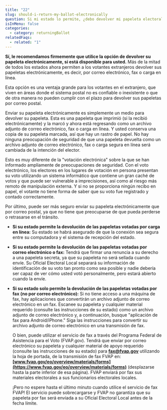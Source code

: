 ```yaml
---
title: "22"
slug: should-i-return-my-ballot-electronically
question: Si mi estado lo permite, ¿debo devolver mi papeleta electoral electrónicamente?
isInMenu: false
categories:
  - category: returningBallot
relatedFaqs:
  - related: "1"
---
```

**Sí, le recomendamos firmemente que utilice la opción de devolver su papeleta electrónicamente, si está disponible para usted.** Más de la mitad de todos los estados ahora permiten a los votantes extranjeros devolver sus papeletas electrónicamente, es decir, por correo electrónico, fax o carga en línea.

Esta opción es una ventaja grande para los votantes en el extranjero, que viven en áreas donde el sistema postal no es confiable o inexistente o que de otra manera no pueden cumplir con el plazo para devolver sus papeletas por correo postal.

Enviar su papeleta electrónicamente es simplemente un medio para devolver su papeleta. Esta es una papeleta que imprimió (si la recibió electrónicamente) y la marcó y ahora está regresando como un archivo adjunto de correo electrónico, fax o carga en línea. Y usted conserva una copia de su papeleta marcada, así que hay un rastro de papel. No hay ninguna preocupación de seguridad de que una papeleta devuelta como un archivo adjunto de correo electrónico, fax o carga segura en línea será cambiada de la intención del elector.

Esto es muy diferente de la "votación electrónica" sobre la que se han informado ampliamente de preocupaciones de seguridad. Con el voto electrónico, los electores en los lugares de votación en persona presentan su voto utilizando un sistema informático que contiene un gran caché de votos y que puede ser vulnerable a imprecisiones, así como al riesgo más remoto de manipulación externa. Y si no se proporciona ningún recibo en papel, el votante no tiene forma de saber que su voto fue registrado y contado correctamente.

Por último, puede ser más seguro enviar su papeleta electrónicamente que por correo postal, ya que no tiene que preocuparse de que pueda perderse o retrasarse en el tránsito.

* **Si su estado permite la devolución de las papeletas votadas por carga en línea:** Su estado se habrá asegurado de que la conexión sea segura entre su computadora y el sistema de recepción del estado.


* **Si su estado permite la devolución de las papeletas votadas por correo electrónico o fax:** Tendrá que firmar una renuncia a su derecho a una papeleta secreta, ya que su papeleta no será sellada cuando envíe. Su Oficial Electoral Local separará su información de identificación de su voto tan pronto como sea posible y nadie debería ser capaz de ver cómo usted votó personalmente, pero estará abierto cuando la envíe.


* **Si su estado solo permite la devolución de las papeletas votadas por fax (no por correo electrónico):** Si no tiene acceso a una máquina de fax, hay aplicaciones que convertirán un archivo adjunto de correo electrónico en un fax. Escanee su papeleta y cualquier material requerido (consulte las instrucciones de su estado) como un archivo adjunto de correo electrónico y, a continuación, busque "aplicación de fax para Android/iPhone." Siga las instrucciones para convertir su archivo adjunto de correo electrónico en una transmisión de fax.

  O bien, puede utilizar el servicio de fax a través del Programa Federal de Asistencia para el Voto (FVAP.gov). Tendrá que enviar por correo electrónico su papeleta y cualquier material de apoyo requerido (consulte las instrucciones de su estado) para **fax@fvap.gov** utilizando la hoja de portada, de la transmisión de fax FVAP en: **[www.fvap.gov/eo/overview/materials/forms](https://www.fvap.gov/eo/overview/materials/forms)** (desplazarse hasta la parte inferior de esa página). FVAP enviará por fax sus materiales electorales a sus funcionarios electorales locales.

  ¡Pero no espere hasta el último minuto cuando utilice el servicio de fax FVAP! El servicio puede sobrecargarse y FVAP no garantiza que su papeleta por fax será enviada a su Oficial Electoral Local antes de la fecha límite.
